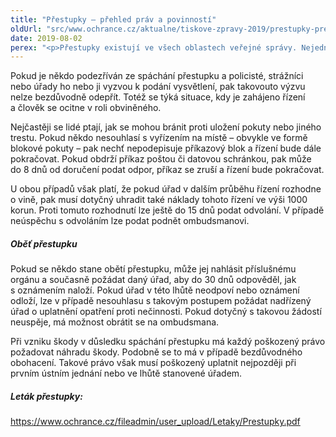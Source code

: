 ```yaml
---
title: "Přestupky – přehled práv a povinností"
oldUrl: "src/www.ochrance.cz/aktualne/tiskove-zpravy-2019/prestupky-prehled-prav-a-povinnosti"
date: 2019-08-02
perex: "<p>Přestupky existují ve všech oblastech veřejné správy. Nejedná se o trestný čin, ale o společensky škodlivý protiprávní čin, který za přestupek označuje některý ze zákonů. Právě s přestupky mají lidé obvykle nejčastější zkušenost, a to ať už coby přímí pachatelé přestupků nebo naopak jejich oběti. Ombudsmanka proto vytvořila nový informační leták, jenž vychází z aktuálně platné právní úpravy. Leták shrnuje základní práva a povinnosti pachatelů, obětí, ale také zákonné možnosti těch, kdo byli ze spáchání přestupku obviněni neprávem. </p>"
---
```


<!-- imported from the old website -->

<p>Pokud je někdo podezříván ze spáchání přestupku a policisté, strážníci nebo úřady ho nebo ji vyzvou k podání vysvětlení, pak takovouto výzvu nelze bezdůvodně odepřít. Totéž se týká situace, kdy je zahájeno řízení a člověk se ocitne v roli obviněného. </p> <p>Nejčastěji se lidé ptají, jak se mohou bránit proti uložení pokuty nebo jiného trestu. Pokud někdo nesouhlasí s vyřízením na místě – obvykle ve formě blokové pokuty – pak nechť nepodepisuje příkazový blok a řízení bude dále pokračovat. Pokud obdrží příkaz poštou či datovou schránkou, pak může do 8 dnů od doručení podat odpor, příkaz se zruší a řízení bude pokračovat. </p> <p>U obou případů však platí, že pokud úřad v dalším průběhu řízení rozhodne o vině, pak musí dotyčný uhradit také náklady tohoto řízení ve výši 1000 korun. Proti tomuto rozhodnutí lze ještě do 15 dnů podat odvolání. V případě neúspěchu s odvoláním lze podat podnět ombudsmanovi.</p> <h5>Oběť přestupku</h5> <p>Pokud se někdo stane obětí přestupku, může jej nahlásit příslušnému orgánu a současně požádat daný úřad, aby do 30 dnů odpověděl, jak s oznámením naloží. Pokud úřad v této lhůtě neodpoví nebo oznámení odloží, lze v případě nesouhlasu s takovým postupem požádat nadřízený úřad o uplatnění opatření proti nečinnosti. Pokud dotyčný s takovou žádostí neuspěje, má možnost obrátit se na ombudsmana. </p> <p>Při vzniku škody v důsledku spáchání přestupku má každý poškozený právo požadovat náhradu škody. Podobně se to má v případě bezdůvodného obohacení. Takové právo však musí poškozený uplatnit nejpozději při prvním ústním jednání nebo ve lhůtě stanovené úřadem.</p> <h5>Leták přestupky:</h5> <p><a href="https://www.ochrance.cz/fileadmin/user_upload/Letaky/Prestupky.pdf" target="_blank">https://www.ochrance.cz/fileadmin/user_upload/Letaky/Prestupky.pdf</a></p> <p> </p>

